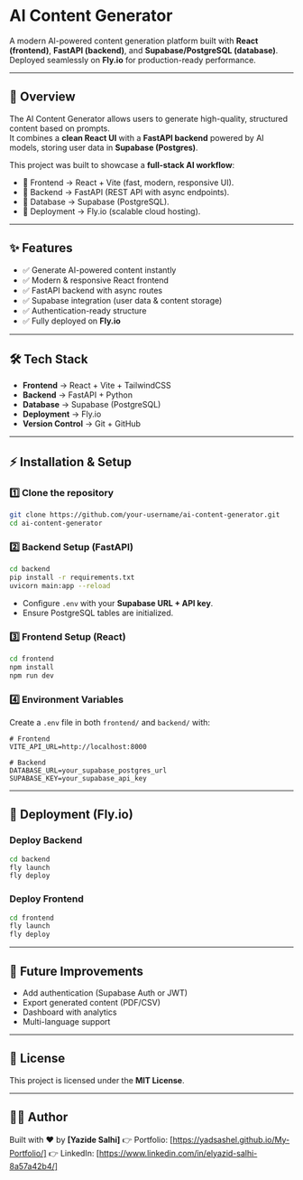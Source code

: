 # AI Content Generator

A modern AI-powered content generation platform built with **React (frontend)**, **FastAPI (backend)**, and **Supabase/PostgreSQL (database)**.  
Deployed seamlessly on **Fly.io** for production-ready performance.  

---

## 📖 Overview

The AI Content Generator allows users to generate high-quality, structured content based on prompts.  
It combines a **clean React UI** with a **FastAPI backend** powered by AI models, storing user data in **Supabase (Postgres)**.  

This project was built to showcase a **full-stack AI workflow**:  
- 🔹 Frontend → React + Vite (fast, modern, responsive UI).  
- 🔹 Backend → FastAPI (REST API with async endpoints).  
- 🔹 Database → Supabase (PostgreSQL).  
- 🔹 Deployment → Fly.io (scalable cloud hosting).  

---

## ✨ Features

- ✅ Generate AI-powered content instantly  
- ✅ Modern & responsive React frontend  
- ✅ FastAPI backend with async routes  
- ✅ Supabase integration (user data & content storage)  
- ✅ Authentication-ready structure  
- ✅ Fully deployed on **Fly.io**  

---

## 🛠️ Tech Stack

- **Frontend** → React + Vite + TailwindCSS  
- **Backend** → FastAPI + Python  
- **Database** → Supabase (PostgreSQL)  
- **Deployment** → Fly.io  
- **Version Control** → Git + GitHub  

---

## ⚡ Installation & Setup

### 1️⃣ Clone the repository
```bash
git clone https://github.com/your-username/ai-content-generator.git
cd ai-content-generator
````

### 2️⃣ Backend Setup (FastAPI)

```bash
cd backend
pip install -r requirements.txt
uvicorn main:app --reload
```

* Configure `.env` with your **Supabase URL + API key**.
* Ensure PostgreSQL tables are initialized.

### 3️⃣ Frontend Setup (React)

```bash
cd frontend
npm install
npm run dev
```

### 4️⃣ Environment Variables

Create a `.env` file in both `frontend/` and `backend/` with:

```
# Frontend
VITE_API_URL=http://localhost:8000

# Backend
DATABASE_URL=your_supabase_postgres_url
SUPABASE_KEY=your_supabase_api_key
```

---

## 🚀 Deployment (Fly.io)

### Deploy Backend

```bash
cd backend
fly launch
fly deploy
```

### Deploy Frontend

```bash
cd frontend
fly launch
fly deploy
```

---

## 🔮 Future Improvements

* Add authentication (Supabase Auth or JWT)
* Export generated content (PDF/CSV)
* Dashboard with analytics
* Multi-language support

---

## 📜 License

This project is licensed under the **MIT License**.

---

## 👨‍💻 Author

Built with ❤️ by **\[Yazide Salhi]**
👉 Portfolio: \[https://yadsashel.github.io/My-Portfolio/]
👉 LinkedIn: \[https://www.linkedin.com/in/elyazid-salhi-8a57a42b4/]